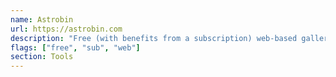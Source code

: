 ```yaml
---
name: Astrobin
url: https://astrobin.com
description: "Free (with benefits from a subscription) web-based gallery that is useful for both storing images and related capture information and finding examples of images based on the target and equipment used."
flags: ["free", "sub", "web"]
section: Tools
---
```

